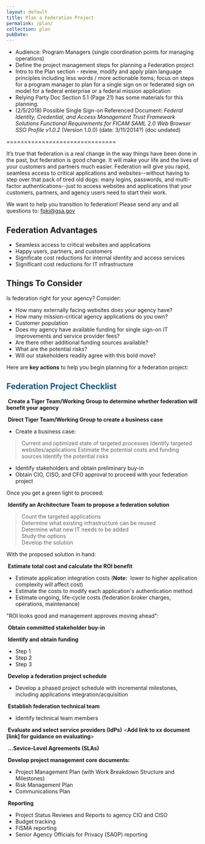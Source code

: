 ```yaml
---
layout: default
title: Plan a Federation Project
permalink: /plan/
collection: plan
pubDate: 
---
```


- Audience: Program Managers (single coordination points for managing operations)
- Define the project management steps for planning a Federation project 
- Intro to the Plan section - review, modify and apply plain language principles including less words / more actionable items; focus on steps for a program manager to plan for a single sign on or federated sign on model for a federal enterprise or a federal mission application
- Relying Party Doc Section 5.1 (Page 21) has some materials for this planning.
- (2/5/2018) Possible Single Sign-on Referenced Document: _Federal Identity, Credential, and Access Management Trust Framework Solutions Functional Requirements for FICAM SAML 2.0 Web Browser SSO Profile v1.0.2_ (Version 1.0.0) (date: 3/11/2014?) (doc undated)

===============================

It’s true that federation is a real change in the way things have been done in the past, but federation is good change.  It will make your life and the lives of your customers and partners much easier.  Federation will give you rapid, seamless access to critical applications and websites--without having to step over that pack of tired old dogs:  many logins, passwords, and multi-factor authentications--just to access websites and applications that your customers, partners, and agency users need to start their work.  

We want to help you transition to federation! Please send any and all questions to: fpki@gsa.gov

## Federation Advantages 

* Seamless access to critical websites and applications
* Happy users, partners, and customers
* Significate cost reductions for internal identity and access services
* Significant cost reductions for IT infrastructure


## Things To Consider
Is federation right for your agency?  Consider:

* How many externally facing websites does your agency have? 
* How many mission-critical agency applications do you own?
* Customer population
* Does my agency have available funding for single sign-on IT improvements and service provider fees?
* Are there other additional funding sources available?
* What are the potential risks?
* Will our stakeholders readily agree with this bold move? 

Here are **key actions** to help you begin planning for a federation project:  

## <span style="color: #0C5C89">**Federation Project Checklist**</span>

<i class="fa fa-check-square-o"></i> &nbsp;**Create a Tiger Team/Working Group to determine whether federation will benefit your agency**

<i class="fa fa-check-square-o"></i> &nbsp;**Direct Tiger Team/Working Group to create a business case**
* Create a business case:
> Current and optimized state of targeted processes
> Identify targeted websites/applications
> Estimate the potential costs and funding sources
> Identify the potential risks
* Identify stakeholders and obtain preliminary buy-in
* Obtain CIO, CISO, and CFO approval to proceed with your federation project

Once you get a green light to proceed:

<i class="fa fa-check-square-o"></i> &nbsp;**Identify an Architecture Team to propose a federation solution**
> Count the targeted applications<br>
> Determine what existing infrastructure can be reused<br>
> Determine what new IT needs to be added<br>
> Study the options<br>
> Develop the solution<br>

With the proposed solution in hand:

<i class="fa fa-check-square-o"></i> &nbsp;**Estimate total cost and calculate the ROI benefit**
* Estimate application integration costs (**Note:**&nbsp;&nbsp;lower to higher application complexity will affect cost)
* Estimate the costs to modify each application's authentication method
* Estimate ongoing, life-cycle costs (federation broker charges, operations, maintenance)

"ROI looks good and management approves moving ahead":

<i class="fa fa-check-square-o"></i> &nbsp;**Obtain committed stakeholder buy-in**

<i class="fa fa-check-square-o"></i> &nbsp;**Identify and obtain funding**
* Step 1
* Step 2
* Step 3

<i class="fa fa-check-square-o"></i> &nbsp;**Develop a federation project schedule** 
* Develop a phased project schedule with incremental milestones, including applications integration/acquisition

<i class="fa fa-check-square-o"></i> &nbsp;**Establish federation technical team**
* Identify technical team members

<i class="fa fa-check-square-o"></i> &nbsp;**Evaluate and select service providers (IdPs)**
<**Add link to xx document [link] for guidance on evaluating**> 

<i class="fa fa-check-square-o"></i> &nbsp;**...Sevice-Level Agreements (SLAs)**

<i class="fa fa-check-square-o"></i> &nbsp;**Develop project management core documents:**
* Project Management Plan (with Work Breakdown Structure and Milestones)
* Risk Management Plan
* Communications Plan

<i class="fa fa-check-square-o"></i> &nbsp;**Reporting**
* Project Status Reviews and Reports to agency CIO and CISO
* Budget tracking
* FISMA reporting
* Senior Agency Officials for Privacy (SAOP) reporting
